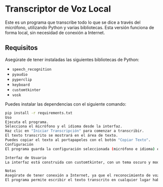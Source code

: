 # Transcriptor de Voz Local

Este es un programa que transcribe todo lo que se dice a través del micrófono, utilizando Python y varias bibliotecas. Esta versión funciona de forma local, sin necesidad de conexión a Internet.

## Requisitos

Asegúrate de tener instaladas las siguientes bibliotecas de Python:

- `speech_recognition`
- `pyaudio`
- `pyperclip`
- `keyboard`
- `customtkinter`
- `vosk`

Puedes instalar las dependencias con el siguiente comando:

```bash
pip install -r requirements.txt
Uso
Ejecuta el programa.
Selecciona el micrófono y el idioma desde la interfaz.
Haz clic en "Iniciar Transcripción" para comenzar a transcribir.
El texto transcrito se mostrará en el área de texto.
Puedes copiar el texto al portapapeles con el botón "Copiar Texto".
Configuración
El programa guarda la configuración seleccionada (micrófono e idioma) en un archivo config.json

Interfaz de Usuario
La interfaz está construida con customtkinter, con un tema oscuro y moderno.

Notas
Asegúrate de tener conexión a Internet, ya que el reconocimiento de voz utiliza la API de Google.
El programa permite escribir el texto transcrito en cualquier lugar habilitando la opción correspondiente.
```

